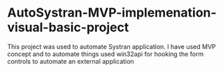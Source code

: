 # AutoSystran-MVP-implemenation-visual-basic-project
This project was used to automate Systran application. I have used MVP concept and to automate things used win32api for hooking the form controls to automate an external application
